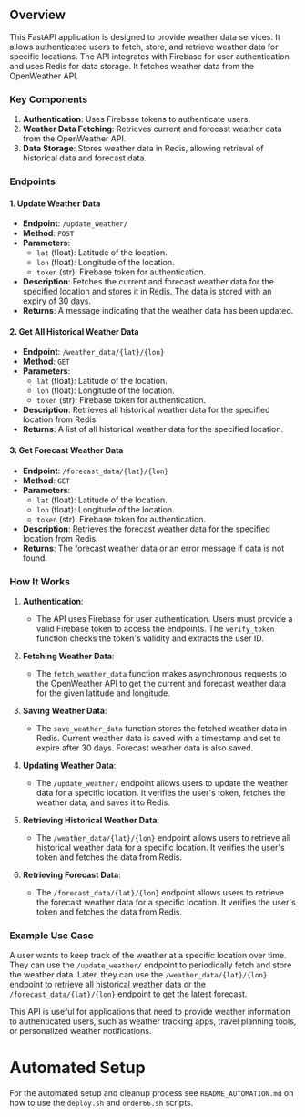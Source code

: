 ## Overview

This FastAPI application is designed to provide weather data services. It allows authenticated users to fetch, store, and retrieve weather data for specific locations. The API integrates with Firebase for user authentication and uses Redis for data storage. It fetches weather data from the OpenWeather API.

### Key Components

1. **Authentication**: Uses Firebase tokens to authenticate users.
2. **Weather Data Fetching**: Retrieves current and forecast weather data from the OpenWeather API.
3. **Data Storage**: Stores weather data in Redis, allowing retrieval of historical data and forecast data.

### Endpoints

#### 1. **Update Weather Data**
- **Endpoint**: `/update_weather/`
- **Method**: `POST`
- **Parameters**:
  - `lat` (float): Latitude of the location.
  - `lon` (float): Longitude of the location.
  - `token` (str): Firebase token for authentication.
- **Description**: Fetches the current and forecast weather data for the specified location and stores it in Redis. The data is stored with an expiry of 30 days.
- **Returns**: A message indicating that the weather data has been updated.

#### 2. **Get All Historical Weather Data**
- **Endpoint**: `/weather_data/{lat}/{lon}`
- **Method**: `GET`
- **Parameters**:
  - `lat` (float): Latitude of the location.
  - `lon` (float): Longitude of the location.
  - `token` (str): Firebase token for authentication.
- **Description**: Retrieves all historical weather data for the specified location from Redis.
- **Returns**: A list of all historical weather data for the specified location.

#### 3. **Get Forecast Weather Data**
- **Endpoint**: `/forecast_data/{lat}/{lon}`
- **Method**: `GET`
- **Parameters**:
  - `lat` (float): Latitude of the location.
  - `lon` (float): Longitude of the location.
  - `token` (str): Firebase token for authentication.
- **Description**: Retrieves the forecast weather data for the specified location from Redis.
- **Returns**: The forecast weather data or an error message if data is not found.

### How It Works

1. **Authentication**: 
   - The API uses Firebase for user authentication. Users must provide a valid Firebase token to access the endpoints. The `verify_token` function checks the token's validity and extracts the user ID.

2. **Fetching Weather Data**:
   - The `fetch_weather_data` function makes asynchronous requests to the OpenWeather API to get the current and forecast weather data for the given latitude and longitude.

3. **Saving Weather Data**:
   - The `save_weather_data` function stores the fetched weather data in Redis. Current weather data is saved with a timestamp and set to expire after 30 days. Forecast weather data is also saved.

4. **Updating Weather Data**:
   - The `/update_weather/` endpoint allows users to update the weather data for a specific location. It verifies the user's token, fetches the weather data, and saves it to Redis.

5. **Retrieving Historical Weather Data**:
   - The `/weather_data/{lat}/{lon}` endpoint allows users to retrieve all historical weather data for a specific location. It verifies the user's token and fetches the data from Redis.

6. **Retrieving Forecast Data**:
   - The `/forecast_data/{lat}/{lon}` endpoint allows users to retrieve the forecast weather data for a specific location. It verifies the user's token and fetches the data from Redis.

### Example Use Case

A user wants to keep track of the weather at a specific location over time. They can use the `/update_weather/` endpoint to periodically fetch and store the weather data. Later, they can use the `/weather_data/{lat}/{lon}` endpoint to retrieve all historical weather data or the `/forecast_data/{lat}/{lon}` endpoint to get the latest forecast.

This API is useful for applications that need to provide weather information to authenticated users, such as weather tracking apps, travel planning tools, or personalized weather notifications.

# Automated Setup
For the automated setup and cleanup process see `README_AUTOMATION.md` on how to use the `deploy.sh` and `order66.sh` scripts.